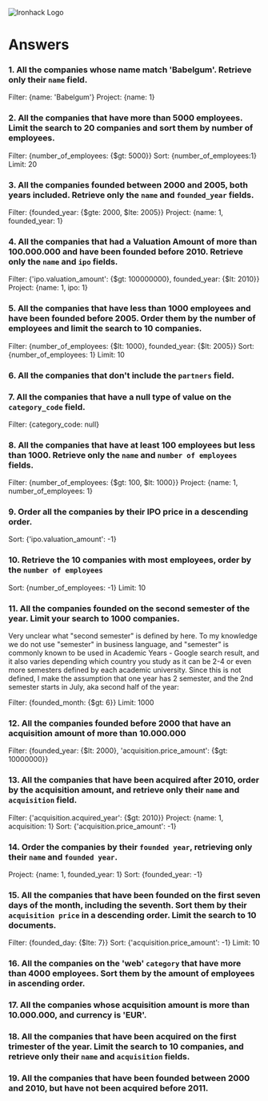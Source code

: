 ![Ironhack Logo](https://i.imgur.com/1QgrNNw.png)

# Answers

### 1. All the companies whose name match 'Babelgum'. Retrieve only their `name` field.

Filter: {name: 'Babelgum'}
Project: {name: 1}

### 2. All the companies that have more than 5000 employees. Limit the search to 20 companies and sort them by **number of employees**.

Filter: {number_of_employees: {$gt: 5000}}
Sort: {number_of_employees:1}
Limit: 20


### 3. All the companies founded between 2000 and 2005, both years included. Retrieve only the `name` and `founded_year` fields.

Filter: {founded_year: {$gte: 2000, $lte: 2005}}
Project: {name: 1, founded_year: 1}


### 4. All the companies that had a Valuation Amount of more than 100.000.000 and have been founded before 2010. Retrieve only the `name` and `ipo` fields.

Filter: {'ipo.valuation_amount': {$gt: 100000000}, founded_year: {$lt: 2010}}
Project: {name: 1, ipo: 1}

### 5. All the companies that have less than 1000 employees and have been founded before 2005. Order them by the number of employees and limit the search to 10 companies.

Filter: {number_of_employees: {$lt: 1000}, founded_year: {$lt: 2005}}
Sort: {number_of_employees: 1}
Limit: 10

### 6. All the companies that don't include the `partners` field.

<!-- Your Code Goes Here -->

### 7. All the companies that have a null type of value on the `category_code` field.

Filter: {category_code: null}

### 8. All the companies that have at least 100 employees but less than 1000. Retrieve only the `name` and `number of employees` fields.

Filter: {number_of_employees: {$gt: 100, $lt: 1000}}
Project: {name: 1, number_of_employees: 1}

### 9. Order all the companies by their IPO price in a descending order.

Sort: {'ipo.valuation_amount': -1}

### 10. Retrieve the 10 companies with most employees, order by the `number of employees`

Sort: {number_of_employees: -1}
Limit: 10

### 11. All the companies founded on the second semester of the year. Limit your search to 1000 companies.

Very unclear what "second semester" is defined by here. To my knowledge we do not use "semester" in business language, and "semester" is commonly known to be used in Academic Years - Google search result, and it also varies depending which country you study as it can be 2-4 or even more semesters defined by each academic university. Since this is not defined, I make the assumption that one year has 2 semester, and the 2nd semester starts in July, aka second half of the year:

Filter: {founded_month: {$gt: 6}}
Limit: 1000

### 12. All the companies founded before 2000 that have an acquisition amount of more than 10.000.000

Filter: {founded_year: {$lt: 2000}, 'acquisition.price_amount': {$gt: 10000000}}

### 13. All the companies that have been acquired after 2010, order by the acquisition amount, and retrieve only their `name` and `acquisition` field.

Filter: {'acquisition.acquired_year': {$gt: 2010}}
Project: {name: 1, acquisition: 1}
Sort: {'acquisition.price_amount': -1}

### 14. Order the companies by their `founded year`, retrieving only their `name` and `founded year`.

Project: {name: 1, founded_year: 1}
Sort: {founded_year: -1}

### 15. All the companies that have been founded on the first seven days of the month, including the seventh. Sort them by their `acquisition price` in a descending order. Limit the search to 10 documents.

Filter: {founded_day: {$lte: 7}}
Sort: {'acquisition.price_amount': -1}
Limit: 10

### 16. All the companies on the 'web' `category` that have more than 4000 employees. Sort them by the amount of employees in ascending order.

<!-- Your Code Goes Here -->

### 17. All the companies whose acquisition amount is more than 10.000.000, and currency is 'EUR'.

<!-- Your Code Goes Here -->

### 18. All the companies that have been acquired on the first trimester of the year. Limit the search to 10 companies, and retrieve only their `name` and `acquisition` fields.

<!-- Your Code Goes Here -->

### 19. All the companies that have been founded between 2000 and 2010, but have not been acquired before 2011.

<!-- Your Code Goes Here -->
